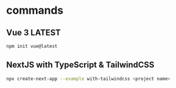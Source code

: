 # commands

## Vue 3 LATEST
```bash
npm init vue@latest
```

## NextJS with TypeScript & TailwindCSS
```bash
npx create-next-app --example with-tailwindcss <project name>
```
